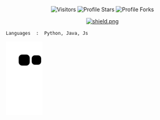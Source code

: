 <p align="center"><img src="https://gpvc.arturio.dev/Postevand" alt="Visitors"></a>
<img src="https://img.shields.io/badge/dynamic/json?&label=Total%20Stars&color=bb2527&style=flat&style=for-the-badge&query=%24.stars&url=https://api.github-star-counter.workers.dev/user/Postevand" alt="Profile Stars"></a>
<img src="https://img.shields.io/badge/dynamic/json?&label=Total%20Forks&color=bb2527&style=flat&style=for-the-badge&query=%24.forks&url=https://api.github-star-counter.workers.dev/user/Postevand" alt="Profile Forks"></a>
<p align="center"><a href="https://discord.gg/qveHUgf3wa" target="_blank"><img src="https://discordapp.com/api/guilds/1079152298581819513/widget.png?style=shield" alt="shield.png"></a></p></p>

```python
Languages  :  Python, Java, Js
```

<a href="https://discord.gg/S7sb24pCzn" target="_blank"><img src="https://github.com/Postevand/postevand/blob/output/github-contribution-grid-snake.svg" alt="snake"></a>
 
 
